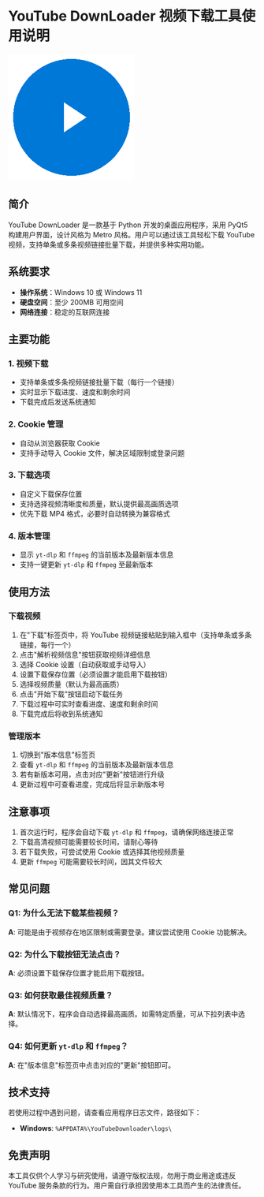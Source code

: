 # YouTube DownLoader 视频下载工具使用说明

![icon](https://raw.githubusercontent.com/hwangzhun/youtube_downloader/refs/heads/main/resources/icons/app_icon.png "YouTube DownLoader")
## 简介

YouTube DownLoader 是一款基于 Python 开发的桌面应用程序，采用 PyQt5 构建用户界面，设计风格为 Metro 风格。用户可以通过该工具轻松下载 YouTube 视频，支持单条或多条视频链接批量下载，并提供多种实用功能。

## 系统要求

- **操作系统**：Windows 10 或 Windows 11  
- **硬盘空间**：至少 200MB 可用空间  
- **网络连接**：稳定的互联网连接  

## 主要功能

### 1. 视频下载
- 支持单条或多条视频链接批量下载（每行一个链接）
- 实时显示下载进度、速度和剩余时间
- 下载完成后发送系统通知

### 2. Cookie 管理
- 自动从浏览器获取 Cookie
- 支持手动导入 Cookie 文件，解决区域限制或登录问题

### 3. 下载选项
- 自定义下载保存位置
- 支持选择视频清晰度和质量，默认提供最高画质选项
- 优先下载 MP4 格式，必要时自动转换为兼容格式

### 4. 版本管理
- 显示 `yt-dlp` 和 `ffmpeg` 的当前版本及最新版本信息
- 支持一键更新 `yt-dlp` 和 `ffmpeg` 至最新版本

## 使用方法

### 下载视频
1. 在"下载"标签页中，将 YouTube 视频链接粘贴到输入框中（支持单条或多条链接，每行一个）
2. 点击"解析视频信息"按钮获取视频详细信息
3. 选择 Cookie 设置（自动获取或手动导入）
4. 设置下载保存位置（必须设置才能启用下载按钮）
5. 选择视频质量（默认为最高画质）
6. 点击"开始下载"按钮启动下载任务
7. 下载过程中可实时查看进度、速度和剩余时间
8. 下载完成后将收到系统通知

### 管理版本
1. 切换到"版本信息"标签页
2. 查看 `yt-dlp` 和 `ffmpeg` 的当前版本及最新版本信息
3. 若有新版本可用，点击对应"更新"按钮进行升级
4. 更新过程中可查看进度，完成后将显示新版本号

## 注意事项
1. 首次运行时，程序会自动下载 `yt-dlp` 和 `ffmpeg`，请确保网络连接正常
2. 下载高清视频可能需要较长时间，请耐心等待
3. 若下载失败，可尝试使用 Cookie 或选择其他视频质量
4. 更新 `ffmpeg` 可能需要较长时间，因其文件较大

## 常见问题

### Q1: 为什么无法下载某些视频？
**A**: 可能是由于视频存在地区限制或需要登录。建议尝试使用 Cookie 功能解决。

### Q2: 为什么下载按钮无法点击？
**A**: 必须设置下载保存位置才能启用下载按钮。

### Q3: 如何获取最佳视频质量？
**A**: 默认情况下，程序会自动选择最高画质。如需特定质量，可从下拉列表中选择。

### Q4: 如何更新 `yt-dlp` 和 `ffmpeg`？
**A**: 在"版本信息"标签页中点击对应的"更新"按钮即可。

## 技术支持

若使用过程中遇到问题，请查看应用程序日志文件，路径如下：
- **Windows**: `%APPDATA%\YouTubeDownloader\logs\`

## 免责声明

本工具仅供个人学习与研究使用，请遵守版权法规，勿用于商业用途或违反 YouTube 服务条款的行为。用户需自行承担因使用本工具而产生的法律责任。

